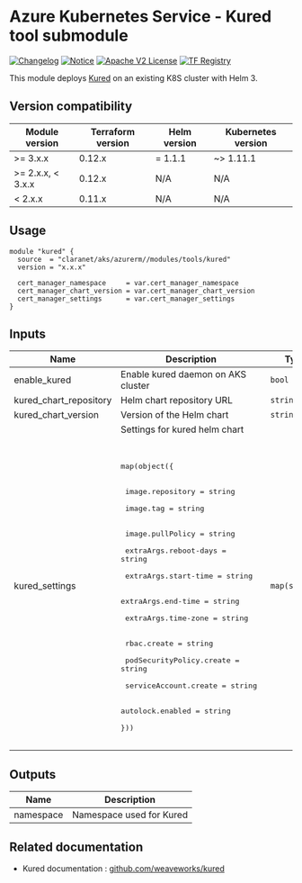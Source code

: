 # Azure Kubernetes Service - Kured tool submodule
[![Changelog](https://img.shields.io/badge/changelog-release-green.svg)](CHANGELOG.md) [![Notice](https://img.shields.io/badge/notice-copyright-yellow.svg)](NOTICE) [![Apache V2 License](https://img.shields.io/badge/license-Apache%20V2-orange.svg)](LICENSE) [![TF Registry](https://img.shields.io/badge/terraform-registry-blue.svg)](https://registry.terraform.io/modules/claranet/aks/azurerm/latest/submodules/kured)

This module deploys [Kured](https://github.com/weaveworks/kured) on an existing K8S cluster with Helm 3.

## Version compatibility

| Module version    | Terraform version | Helm version | Kubernetes version |
|-------------------|-------------------|--------------|--------------------|
| >= 3.x.x          | 0.12.x            | = 1.1.1      | ~> 1.11.1          |
| >= 2.x.x, < 3.x.x | 0.12.x            | N/A          | N/A                |
| <  2.x.x          | 0.11.x            | N/A          | N/A                |

## Usage

```hcl
module "kured" {
  source  = "claranet/aks/azurerm//modules/tools/kured"
  version = "x.x.x"

  cert_manager_namespace     = var.cert_manager_namespace
  cert_manager_chart_version = var.cert_manager_chart_version
  cert_manager_settings      = var.cert_manager_settings
}

```

## Inputs

| Name | Description | Type | Default | Required |
|------|-------------|------|---------|:--------:|
| enable\_kured | Enable kured daemon on AKS cluster | `bool` | `true` | no |
| kured\_chart\_repository | Helm chart repository URL | `string` | `"https://weaveworks.github.io/kured"` | no |
| kured\_chart\_version | Version of the Helm chart | `string` | `"1.5.0"` | no |
| kured\_settings | Settings for kured helm chart <br /><br><pre><br>map(object({ <br /><br>  image.repository         = string <br /><br>  image.tag                = string <br /><br>  image.pullPolicy         = string <br /><br>  extraArgs.reboot-days    = string <br /><br>  extraArgs.start-time     = string <br /><br>  extraArgs.end-time       = string <br /><br>  extraArgs.time-zone      = string <br /><br>  rbac.create              = string <br /><br>  podSecurityPolicy.create = string <br /><br>  serviceAccount.create    = string <br /><br>  autolock.enabled         = string <br /><br>}))<br /><br></pre> | `map(string)` | `{}` | no |

## Outputs

| Name | Description |
|------|-------------|
| namespace | Namespace used for Kured |

## Related documentation

- Kured documentation : [github.com/weaveworks/kured](https://github.com/weaveworks/kured)
